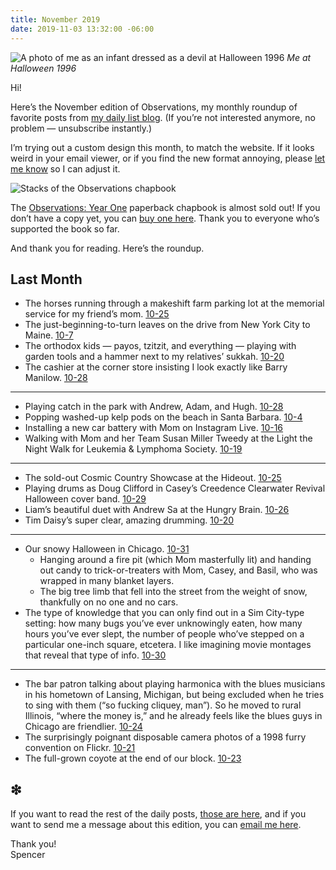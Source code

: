 ```yaml
---
title: November 2019
date: 2019-11-03 13:32:00 -06:00
---
```


![A photo of me as an infant dressed as a devil at Halloween 1996](/uploads/IMG_0321-squashed.jpg)
*Me at Halloween 1996*

Hi!

Here’s the November edition of Observations, my monthly roundup of favorite posts from <a href="https://spencertweedy.com/observations">my daily list blog</a>. (If you’re not interested anymore, no problem  — <unsubscribe>unsubscribe instantly</unsubscribe>.)

I’m trying out a custom design this month, to match the website. If it looks weird in your email viewer, or if you find the new format annoying, please <a href="mailto:spencer@penguinmail.com?subject=Newsletter design">let me know</a> so I can adjust it.

![Stacks of the Observations chapbook](/uploads/IMG_0213-squashed.jpg)

The <a href="https://observations.website/">Observations: Year One</a> paperback chapbook is almost sold out! If you don’t have a copy yet, you can <a href="https://observations.website/">buy one here</a>. Thank you to everyone who’s supported the book so far.

And thank you for reading. Here’s the roundup.

## Last Month

* The horses running through a makeshift farm parking lot at the memorial service for my friend’s mom. <a class="date-code" href="https://spencertweedy.com/observations/102519.html">10-25</a>
* The just-beginning-to-turn leaves on the drive from New York City to Maine. <a class="date-code" href="https://spencertweedy.com/observations/100719.html">10-7</a>
* The orthodox kids — payos, tzitzit, and everything — playing with garden tools and a hammer next to my relatives’ sukkah. <a class="date-code" href="https://spencertweedy.com/observations/102019.html">10-20</a>
* The cashier at the corner store insisting I look exactly like Barry Manilow. <a class="date-code" href="https://spencertweedy.com/observations/102819.html">10-28</a>

---

* Playing catch in the park with Andrew, Adam, and Hugh. <a class="date-code" href="https://spencertweedy.com/observations/102819.html">10-28</a>
* Popping washed-up kelp pods on the beach in Santa Barbara. <a class="date-code" href="https://spencertweedy.com/observations/100419.html">10-4</a>
* Installing a new car battery with Mom on Instagram Live. <a class="date-code" href="https://spencertweedy.com/observations/101619.html">10-16</a>
* Walking with Mom and her Team Susan Miller Tweedy at the Light the Night Walk for Leukemia & Lymphoma Society. <a class="date-code" href="https://spencertweedy.com/observations/101919.html">10-19</a>

---

* The sold-out Cosmic Country Showcase at the Hideout. <a class="date-code" href="https://spencertweedy.com/observations/102519.html">10-25</a>
* Playing drums as Doug Clifford in Casey’s Creedence Clearwater Revival Halloween cover band. <a class="date-code" href="https://spencertweedy.com/observations/102919.html">10-29</a>
* Liam’s beautiful duet with Andrew Sa at the Hungry Brain. <a class="date-code" href="https://spencertweedy.com/observations/102619.html">10-26</a>
* Tim Daisy’s super clear, amazing drumming. <a class="date-code" href="https://spencertweedy.com/observations/102019.html">10-20</a>

---

* Our snowy Halloween in Chicago. <a class="date-code" href="https://spencertweedy.com/observations/103119.html">10-31</a>
	* Hanging around a fire pit (which Mom masterfully lit) and handing out candy to trick-or-treaters with Mom, Casey, and Basil, who was wrapped in many blanket layers.
	* The big tree limb that fell into the street from the weight of snow, thankfully on no one and no cars.
* The type of knowledge that you can only find out in a Sim City-type setting: how many bugs you’ve ever unknowingly eaten, how many hours you’ve ever slept, the number of people who’ve stepped on a particular one-inch square, etcetera. I like imagining movie montages that reveal that type of info. <a class="date-code" href="https://spencertweedy.com/observations/103019.html">10-30</a>

---

* The bar patron talking about playing harmonica with the blues musicians in his hometown of Lansing, Michigan, but being excluded when he tries to sing with them (“so fucking cliquey, man”). So he moved to rural Illinois, “where the money is,” and he already feels like the blues guys in Chicago are friendlier. <a class="date-code" href="https://spencertweedy.com/observations/102419.html">10-24</a>
* The surprisingly poignant disposable camera photos of a 1998 furry convention on Flickr. <a class="date-code" href="https://spencertweedy.com/observations/102119.html">10-21</a>
* The full-grown coyote at the end of our block. <a class="date-code" href="https://spencertweedy.com/observations/102319.html">10-23</a>

## ❇&#xFE0E;

If you want to read the rest of the daily posts, <a href="https://spencertweedy.com/observations">those are here</a>, and if you want to send me a message about this edition, you can <a href="mailto:spencer@penguinmail.com?subject=November 2019">email me here</a>.

Thank you!  
Spencer
